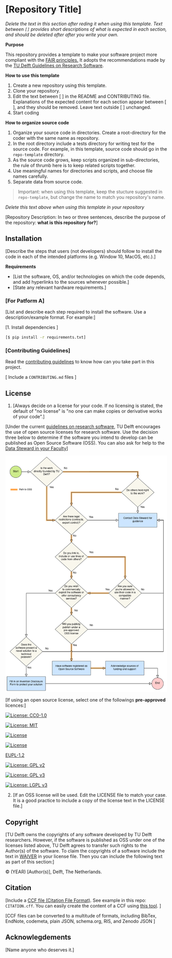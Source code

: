# [Repository Title]

*Delete the text in this section after reding it when using this template. Text between `[]` provides short descriptions of what is expected in each section, and should be deleted after after you write your own.*

**Purpose**

This repository provides a template to make your software project more compliant with the [FAIR principles.](https://fair-software.nl/) It adopts the recommendations made by the [TU Delft Guidelines on Research Software](https://d2k0ddhflgrk1i.cloudfront.net/TUDelft/Over_TU_Delft/Strategie/TU%20Delft%20Research%20Software%20Guidelines.pdf).

**How to use this template**

1. Create a new repository using this template.
2. Clone your repository.
3. Edit the text between [ ] in the README and CONTRIBUTING file. Explanations of the expected content for each section appear between [ ], and they should be removed. Leave text outside [ ] unchanged.
4. Start coding

**How to organize source code**

1. Organize your source code in directories. Create a root-directory for the coder with the same name as repository. 
2. In the root directory include a tests directory for writing test for the source code. For example, in this template, source code should go in the `repo-template` directory.
3. As the source code grows, keep scripts organized in sub-directories, the rule of thrumb here is to keep related scripts together.
4. Use meaningful names for directories and scripts, and choose file names carefully.
5. Separate data from source code.

> Important: when using this template, keep the stucture suggested in `repo-template`, but change the name to match you repository's name. 

*Delete this text above when using this template in your repository*

[Repository Description: In two or three sentences, describe the purpose of the repository: **what is this repository for?**]

## Installation

[Describe the steps  that users (not developers) should follow to install the code in each of the intended platforms (e.g. Window 10, MacOS, etc.).]

**Requirements** 
- [List the software, OS, and/or technologies on which the code depends, and add hyperlinks to the sources whenever possible.]
- [State any relevant hardware requirements.]

### [For Patform A]

[List and describe each step required to install the software. Use a description/example format. For example:]

[1. Install dependencies ]

```bash
[$ pip install -r requirements.txt]
```

### [Contributing Guidelines]

Read the [contributing guidelines](CONTRIBUTING.md) to know how can you take part in this project. 

[ Include a `CONTRIBUTING.md` files ]

## License

1. [Always decide on a license for your code. If no licensing is stated, the default of "no license" is "no one can make copies or derivative works of your code".]

[Under the current [guidelines on research software](https://d2k0ddhflgrk1i.cloudfront.net/TUDelft/Over_TU_Delft/Strategie/TU%20Delft%20Research%20Software%20Guidelines.pdf), TU Delft encourages the use of open source licenses for research software. Use the decision three below to determine if the software you intend to develop can be published as Open Source Software (OSS). You can also ask for help to the [Data Steward in your Faculty](https://www.tudelft.nl/library/research-data-management/r/support/data-stewardship/contact)]

![Open Source Software decision tree](img/decision-oss.png "Open source software decision tree")

[If using an open source license, select one of the followings **pre-approved** licences:]

[![License: CC0-1.0](https://img.shields.io/badge/License-CC0%201.0-lightgrey.svg)](http://creativecommons.org/publicdomain/zero/1.0/)

[![License: MIT](https://img.shields.io/badge/License-MIT-yellow.svg)](https://opensource.org/licenses/MIT)

[![License](https://img.shields.io/badge/License-BSD%203--Clause-blue.svg)](https://opensource.org/licenses/BSD-3-Clause)

[![License](https://img.shields.io/badge/License-Apache%202.0-blue.svg)](https://opensource.org/licenses/Apache-2.0)

[EUPL-1.2](https://opensource.org/licenses/EUPL-1.2)

[![License: GPL v2](https://img.shields.io/badge/License-GPL%20v2-blue.svg)](https://www.gnu.org/licenses/old-licenses/gpl-2.0.en.html)

[![License: GPL v3](https://img.shields.io/badge/License-GPLv3-blue.svg)](https://www.gnu.org/licenses/gpl-3.0)

[![License: LGPL v3](https://img.shields.io/badge/License-LGPL%20v3-blue.svg)](https://www.gnu.org/licenses/lgpl-3.0)

2. [If an OSS license will be used. Edit the LICENSE file to match your case. It is a good practice to include  a copy of the license text in the LICENSE file.]

## Copyright

[TU Delft owns the copyrights of any software developed by TU Delft researchers. However, if the software is published as OSS under one of the licenses listed above, TU Delft agrees to transfer such rights to the Author(s) of the software. To claim the copyrights of a software include the text in [WAIVER](./WAIVER) in your license file. Then you can include the following text as part of this section:]

&copy; (YEAR) [Author(s)], Delft, The Netherlands. 

## Citation

[Include a [CCF file (Citation File Format)](https://citation-file-format.github.io/). See example in this repo: `CITATION.cff`. You can easily create the content of a CCF using [this tool](https://citation-file-format.github.io/cff-initializer-javascript/). ]

[CCF files can be converted to a multitude of formats, including BibTex,  EndNote, codemeta, plain JSON, schema.org, RIS, and Zenodo JSON ]

## Acknowlegdements

[Name anyone who deserves it.]
